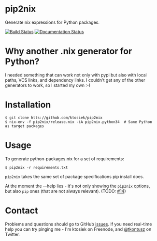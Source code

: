 # pip2nix

Generate nix expressions for Python packages.

[![Build Status](https://drone.io/github.com/ktosiek/pip2nix/status.png)](https://drone.io/github.com/ktosiek/pip2nix/latest)
[![Documentation Status](https://readthedocs.org/projects/pip2nix/badge/?version=latest)](https://readthedocs.org/projects/pip2nix/?badge=latest)


# Why another .nix generator for Python?

I needed something that can work not only with pypi but also with local paths, VCS links, and dependency links.
I couldn't get any of the other generators to work, so I started my own :-)

# Installation

    $ git clone htts://github.com/ktosiek/pip2nix
    $ nix-env -f pip2nix/release.nix -iA pip2nix.python34  # Same Python as target packages

# Usage

To generate python-packages.nix for a set of requirements:

    $ pip2nix -r requirements.txt

`pip2nix` takes the same set of package specifications pip install does.

At the moment the --help lies - it's not only showing the `pip2nix` options, but also `pip` ones (that are not always relevant). (TODO: [#14](https://github.com/ktosiek/pip2nix/issues/14))

# Contact

Problems and questions should go to GitHub [issues](https://github.com/ktosiek/pip2nix/issues).
If you need real-time help you can try pinging me - I'm ktosiek on Freenode, and [@tkontusz](https://twitter.com/tkontusz) on Twitter.
